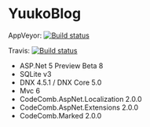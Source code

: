 # YuukoBlog

AppVeyor: [![Build status](https://ci.appveyor.com/api/projects/status/9m9i5bxlna8ox8vh/branch/dev?svg=true)](https://ci.appveyor.com/project/Kagamine/yuukoblog/branch/dev)

Travis: [![Build status](https://travis-ci.org/CodeComb/YuukoBlog.svg)](https://travis-ci.org/CodeComb/YuukoBlog)

- ASP.Net 5 Preview Beta 8
- SQLite v3
- DNX 4.5.1 / DNX Core 5.0
- Mvc 6
- CodeComb.AspNet.Localization 2.0.0
- CodeComb.AspNet.Extensions 2.0.0
- CodeComb.Marked 2.0.0
